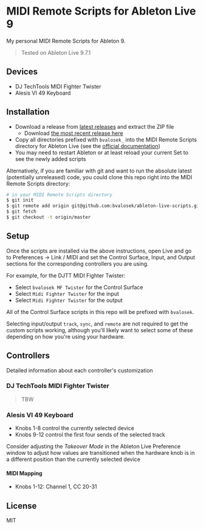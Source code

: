 # MIDI Remote Scripts for Ableton Live 9

My personal MIDI Remote Scripts for Ableton 9.

> Tested on Ableton Live 9.7.1

## Devices

* DJ TechTools MIDI Fighter Twister
* Alesis VI 49 Keyboard

## Installation

* Download a release from [latest releases](https://github.com/bvalosek/ableton-live-scripts/releases)
  and extract the ZIP file
    * Download [the most recent release here](https://github.com/bvalosek/ableton-live-scripts/releases/latest)
* Copy all directories prefixed with `bvalosek_` into the MIDI Remote Scripts
  directory for Ableton Live (see the [official documentation](https://www.ableton.com/en/help/article/install-third-party-remote-script/))
* You may need to restart Ableton or at least reload your current Set to see
  the newly added scripts

Alternatively, if you are familiar with git and want to run the absolute latest
(potentially unreleased) code, you could clone this repo right into the MIDI
Remote Scripts directory:

```bash
# in your MIDI Remote Scripts directory
$ git init
$ git remote add origin git@github.com:bvalosek/ableton-live-scripts.git
$ git fetch
$ git checkout -t origin/master
```

## Setup

Once the scripts are installed via the above instructions, open Live and go to
Preferences -> Link / MIDI and set the Control Surface, Input, and Output
sections for the corresponding controllers you are using.

For example, for the DJTT MIDI Fighter Twister:

* Select `bvalosek MF Twister` for the Control Surface
* Select `Midi Fighter Twister` for the input
* Select `Midi Fighter Twister` for the output

All of the Control Surface scripts in this repo will be prefixed with
`bvalosek`.

Selecting input/output `track`, `sync`, and `remote` are not required to get
the custom scripts working, although you'll likely want to select some of these
depending on how you're using your hardware.

## Controllers

Detailed information about each controller's customization

### DJ TechTools MIDI Fighter Twister

> TBW

### Alesis VI 49 Keyboard

* Knobs 1-8 control the currently selected device
* Knobs 9-12 control the first four sends of the selected track

Consider adjusting the *Takeover Mode* in the Ableton Live Preference window to
adjust how values are transitioned when the hardware knob is in a different
position than the currently selected device

#### MIDI Mapping

* Knobs 1-12: Channel 1, CC 20-31

## License

MIT

